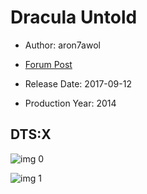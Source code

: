 # Dracula Untold

* Author: aron7awol

* [Forum Post](https://www.avsforum.com/threads/bass-eq-for-filtered-movies.2995212/post-56733932)

* Release Date: 2017-09-12
* Production Year: 2014

## DTS:X

![img 0](https://fanart.tv/fanart/movies/49017/moviethumb/dracula-untold-54d66c26b1e59.jpg)

![img 1](https://i.imgur.com/asdGa5L.png)

